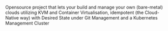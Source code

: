Opensource project that lets your build and manage your own (bare-metal) clouds utilizing KVM and Container Virtualisation, idempotent (the Cloud-Native way) with Desired State under Git Management and a Kubernetes Management Cluster
